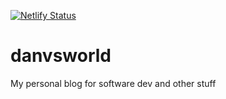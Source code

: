[![Netlify Status](https://api.netlify.com/api/v1/badges/70407b54-8ec8-4048-9701-50dd9468b623/deploy-status)](https://app.netlify.com/sites/danvsworld/deploys)

# danvsworld

My personal blog for software dev and other stuff
